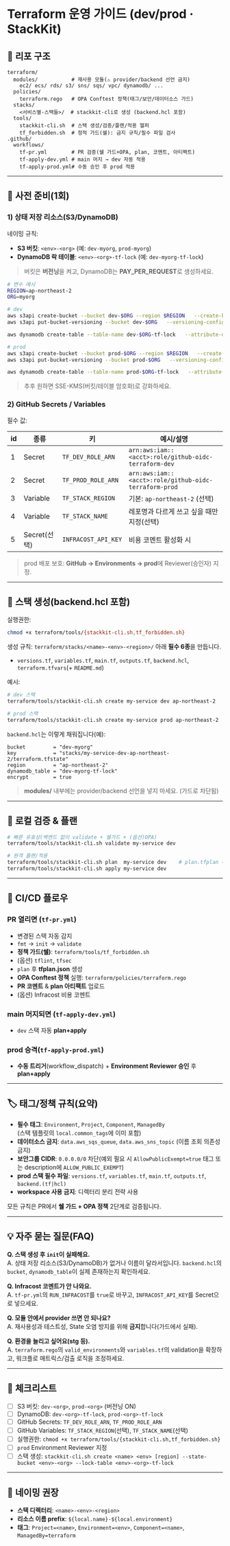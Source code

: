 # Terraform 운영 가이드 (dev/prod · StackKit)

## 📁 리포 구조
```
terraform/
  modules/           # 재사용 모듈(⚠ provider/backend 선언 금지)
    ec2/ ecs/ rds/ s3/ sns/ sqs/ vpc/ dynamodb/ ...
  policies/
    terraform.rego   # OPA Conftest 정책(태그/보안/데이터소스 가드)
  stacks/
    <서비스별-스택들>/  # stackkit-cli로 생성 (backend.hcl 포함)
  tools/
    stackkit-cli.sh  # 스택 생성/검증/플랜/적용 헬퍼
    tf_forbidden.sh  # 정적 가드(쉘): 금지 규칙/필수 파일 검사
.github/
  workflows/
    tf-pr.yml        # PR 검증(쉘 가드+OPA, plan, 코멘트, 아티팩트)
    tf-apply-dev.yml # main 머지 → dev 자동 적용
    tf-apply-prod.yml# 수동 승인 후 prod 적용
```

---

## 🔑 사전 준비(1회)

### 1) 상태 저장 리소스(S3/DynamoDB)
네이밍 규칙:
- **S3 버킷**: `<env>-<org>` (예: `dev-myorg`, `prod-myorg`)
- **DynamoDB 락 테이블**: `<env>-<org>-tf-lock` (예: `dev-myorg-tf-lock`)

> 버킷은 **버전닝**을 켜고, DynamoDB는 **PAY_PER_REQUEST**로 생성하세요.

```bash
# 변수 예시
REGION=ap-northeast-2
ORG=myorg

# dev
aws s3api create-bucket --bucket dev-$ORG --region $REGION   --create-bucket-configuration LocationConstraint=$REGION
aws s3api put-bucket-versioning --bucket dev-$ORG   --versioning-configuration Status=Enabled

aws dynamodb create-table --table-name dev-$ORG-tf-lock   --attribute-definitions AttributeName=LockID,AttributeType=S   --key-schema AttributeName=LockID,KeyType=HASH   --billing-mode PAY_PER_REQUEST --region $REGION

# prod
aws s3api create-bucket --bucket prod-$ORG --region $REGION   --create-bucket-configuration LocationConstraint=$REGION
aws s3api put-bucket-versioning --bucket prod-$ORG   --versioning-configuration Status=Enabled

aws dynamodb create-table --table-name prod-$ORG-tf-lock   --attribute-definitions AttributeName=LockID,AttributeType=S   --key-schema AttributeName=LockID,KeyType=HASH   --billing-mode PAY_PER_REQUEST --region $REGION
```

> 추후 원하면 SSE-KMS(버킷/테이블 암호화)로 강화하세요.

### 2) GitHub Secrets / Variables
필수 값:

id | 종류 | 키 | 예시/설명
---|---|---|---
1 | Secret | `TF_DEV_ROLE_ARN` | `arn:aws:iam::<acct>:role/github-oidc-terraform-dev`
2 | Secret | `TF_PROD_ROLE_ARN` | `arn:aws:iam::<acct>:role/github-oidc-terraform-prod`
3 | Variable | `TF_STACK_REGION` | 기본: `ap-northeast-2` (선택)
4 | Variable | `TF_STACK_NAME` | 레포명과 다르게 쓰고 싶을 때만 지정(선택)
5 | Secret(선택) | `INFRACOST_API_KEY` | 비용 코멘트 활성화 시

> prod 배포 보호: **GitHub → Environments → prod**에 Reviewer(승인자) 지정.

---

## 🧱 스택 생성(backend.hcl 포함)

실행권한:
```bash
chmod +x terraform/tools/{stackkit-cli.sh,tf_forbidden.sh}
```

생성 규칙: `terraform/stacks/<name>-<env>-<region>/` 아래 **필수 6종**을 만듭니다.
- `versions.tf`, `variables.tf`, `main.tf`, `outputs.tf`, `backend.hcl`, `terraform.tfvars`(+ `README.md`)

예시:
```bash
# dev 스택
terraform/tools/stackkit-cli.sh create my-service dev ap-northeast-2   --state-bucket dev-myorg   --lock-table dev-myorg-tf-lock

# prod 스택
terraform/tools/stackkit-cli.sh create my-service prod ap-northeast-2   --state-bucket prod-myorg   --lock-table prod-myorg-tf-lock
```

`backend.hcl`는 이렇게 채워집니다(예):
```hcl
bucket         = "dev-myorg"
key            = "stacks/my-service-dev-ap-northeast-2/terraform.tfstate"
region         = "ap-northeast-2"
dynamodb_table = "dev-myorg-tf-lock"
encrypt        = true
```

> **modules/** 내부에는 provider/backend 선언을 넣지 마세요. (가드로 차단됨)

---

## 🧪 로컬 검증 & 플랜
```bash
# 빠른 유효성(백엔드 없이 validate + 쉘가드 + (옵션)OPA)
terraform/tools/stackkit-cli.sh validate my-service dev

# 원격 플랜/적용
terraform/tools/stackkit-cli.sh plan  my-service dev    # plan.tfplan + tfplan.json(있으면)
terraform/tools/stackkit-cli.sh apply my-service dev
```

---

## 🔁 CI/CD 플로우

### PR 열리면 (`tf-pr.yml`)
- 변경된 스택 자동 감지
- `fmt` → `init` → `validate`
- **정책 가드(쉘)**: `terraform/tools/tf_forbidden.sh`
- (옵션) `tflint`, `tfsec`
- `plan` 후 **tfplan.json** 생성
- **OPA Conftest 정책** 실행: `terraform/policies/terraform.rego`
- **PR 코멘트** & **plan 아티팩트** 업로드
- (옵션) Infracost 비용 코멘트

### main 머지되면 (`tf-apply-dev.yml`)
- `dev` 스택 자동 **plan+apply**

### prod 승격(`tf-apply-prod.yml`)
- **수동 트리거**(workflow_dispatch) + **Environment Reviewer 승인** 후 **plan+apply**

---

## 🏷️ 태그/정책 규칙(요약)
- **필수 태그**: `Environment`, `Project`, `Component`, `ManagedBy`  
  (스택 템플릿의 `local.common_tags`에 이미 포함)
- **데이터소스 금지**: `data.aws_sqs_queue`, `data.aws_sns_topic` (이름 조회 의존성 금지)
- **보안그룹 CIDR**: `0.0.0.0/0` 차단(예외 필요 시 `AllowPublicExempt=true` 태그 또는 description에 `ALLOW_PUBLIC_EXEMPT`)
- **prod 스택 필수 파일**: `versions.tf`, `variables.tf`, `main.tf`, `outputs.tf`, `backend.(tf|hcl)`
- **workspace 사용 금지**: 디렉터리 분리 전략 사용

모든 규칙은 PR에서 **쉘 가드 + OPA 정책** 2단계로 검증됩니다.

---

## 💡 자주 묻는 질문(FAQ)

**Q. 스택 생성 후 `init`이 실패해요.**  
A. 상태 저장 리소스(S3/DynamoDB)가 없거나 이름이 달라서입니다. `backend.hcl`의 `bucket`, `dynamodb_table`이 실제 존재하는지 확인하세요.

**Q. Infracost 코멘트가 안 나와요.**  
A. `tf-pr.yml`의 `RUN_INFRACOST`를 `true`로 바꾸고, `INFRACOST_API_KEY`를 Secret으로 넣으세요.

**Q. 모듈 안에서 provider 쓰면 안 되나요?**  
A. 재사용성과 테스트성, State 오염 방지를 위해 **금지**합니다(가드에서 실패).

**Q. 환경을 늘리고 싶어요(stg 등).**  
A. `terraform.rego`의 `valid_environments`와 `variables.tf`의 validation을 확장하고, 워크플로 매트릭스/검출 로직을 조정하세요.

---

## 🧷 체크리스트
- [ ] S3 버킷: `dev-<org>`, `prod-<org>` (버전닝 ON)
- [ ] DynamoDB: `dev-<org>-tf-lock`, `prod-<org>-tf-lock`
- [ ] GitHub Secrets: `TF_DEV_ROLE_ARN`, `TF_PROD_ROLE_ARN`
- [ ] GitHub Variables: `TF_STACK_REGION`(선택), `TF_STACK_NAME`(선택)
- [ ] 실행권한: `chmod +x terraform/tools/{stackkit-cli.sh,tf_forbidden.sh}`
- [ ] `prod` Environment Reviewer 지정
- [ ] 스택 생성: `stackkit-cli.sh create <name> <env> [region] --state-bucket <env>-<org> --lock-table <env>-<org>-tf-lock`

---

## 🧭 네이밍 권장
- **스택 디렉터리**: `<name>-<env>-<region>`
- **리소스 이름 prefix**: `${local.name}-${local.environment}`
- **태그**: `Project=<name>`, `Environment=<env>`, `Component=<name>`, `ManagedBy=terraform`

